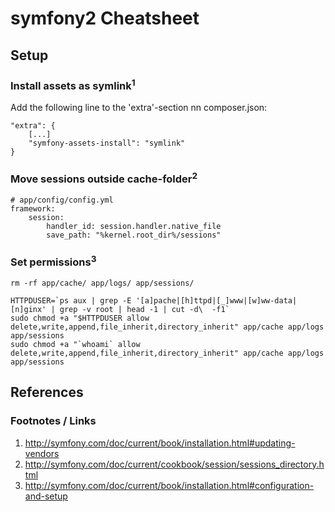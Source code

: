 # symfony2 Cheatsheet

## Setup

### Install assets as symlink<sup>1</sup>

Add the following line to the 'extra'-section nn composer.json:

    "extra": {
        [...]
        "symfony-assets-install": "symlink"
    }

### Move sessions outside cache-folder<sup>2</sup>

    # app/config/config.yml
    framework:
        session:
            handler_id: session.handler.native_file
            save_path: "%kernel.root_dir%/sessions"

### Set permissions<sup>3</sup>

    rm -rf app/cache/ app/logs/ app/sessions/
    
    HTTPDUSER=`ps aux | grep -E '[a]pache|[h]ttpd|[_]www|[w]ww-data|[n]ginx' | grep -v root | head -1 | cut -d\  -f1`
    sudo chmod +a "$HTTPDUSER allow delete,write,append,file_inherit,directory_inherit" app/cache app/logs app/sessions
    sudo chmod +a "`whoami` allow delete,write,append,file_inherit,directory_inherit" app/cache app/logs app/sessions

## References

### Footnotes / Links

1. http://symfony.com/doc/current/book/installation.html#updating-vendors
2. http://symfony.com/doc/current/cookbook/session/sessions_directory.html
3. http://symfony.com/doc/current/book/installation.html#configuration-and-setup
